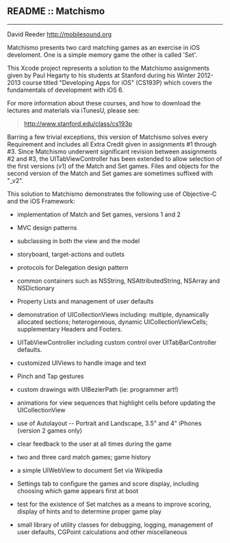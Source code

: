 
## README :: Matchismo ##
- - - -

David Reeder
http://mobilesound.org


Matchismo presents two card matching games as an exercise in iOS develoment.  One is a simple memory game the other is called 'Set'.


This Xcode project represents a solution to the Matchismo assignments given by Paul Hegarty to his students at Stanford during his Winter 2012-2013 course titled "Developing Apps for iOS" (CS193P) which covers the fundamentals of development with iOS 6.


For more information about these courses, and how to download the lectures and materials via iTunesU, please see:

> http://www.stanford.edu/class/cs193p


Barring a few trivial exceptions, this version of Matchismo solves every Requirement and includes all Extra Credit given in assignments #1 through #3.  Since Matchismo underwent significant revision between assignments #2 and #3, the UITabViewController has been extended to allow selection of the first versions (v1) of the Match and Set games.  Files and objects for the second version of the Match and Set games are sometimes suffixed with "_v2".

This solution to Matchismo demonstrates the following use of Objective-C and the iOS Framework:

* implementation of Match and Set games, versions 1 and 2

* MVC design patterns

* subclassing in both the view and the model

* storyboard, target-actions and outlets

* protocols for Delegation design pattern

* common containers such as NSString, NSAttributedString, NSArray and NSDictionary

* Property Lists and management of user defaults

* demonstration of UICollectionViews including: multiple, dynamically allocated sections; heterogeneous, dynamic UICollectionViewCells; supplementary Headers and Footers.

* UITabViewController including custom control over UITabBarController defaults.

* customized UIViews to handle image and text

* Pinch and Tap gestures

* custom drawings with UIBezierPath (ie: programmer art!)

* animations for view sequences that highlight cells before updating the UICollectionView

* use of Autolayout -- Portrait and Landscape, 3.5" and 4" iPhones (version 2 games only) 

* clear feedback to the user at all times during the game

* two and three card match games; game history

* a simple UIWebView to document Set via Wikipedia

* Settings tab to configure the games and score display, including choosing which game appears first at boot

* test for the existence of Set matches as a means to improve scoring, display of hints and to determine proper game play

* small library of utility classes for debugging, logging, management of user defaults, CGPoint calculations and other miscellaneous

